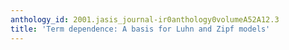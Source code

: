 ```yaml
---
anthology_id: 2001.jasis_journal-ir0anthology0volumeA52A12.3
title: 'Term dependence: A basis for Luhn and Zipf models'
---
```

